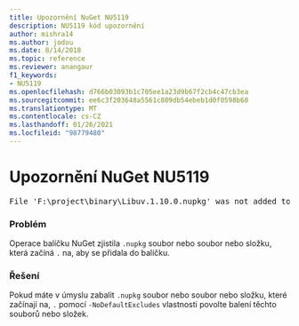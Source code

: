 ```yaml
---
title: Upozornění NuGet NU5119
description: NU5119 kód upozornění
author: mishra14
ms.author: jodou
ms.date: 8/14/2018
ms.topic: reference
ms.reviewer: anangaur
f1_keywords:
- NU5119
ms.openlocfilehash: d766b03093b1c705ee1a23d9b67f2cb4c47cb3ea
ms.sourcegitcommit: ee6c3f203648a5561c809db54ebeb1d0f0598b68
ms.translationtype: MT
ms.contentlocale: cs-CZ
ms.lasthandoff: 01/26/2021
ms.locfileid: "98779480"
---
```

# <a name="nuget-warning-nu5119"></a>Upozornění NuGet NU5119
<pre>File 'F:\project\binary\Libuv.1.10.0.nupkg' was not added to the package. Files and folders starting with '.' or ending with '.nupkg' are excluded by default. To include this file, use -NoDefaultExcludes from the commandline</pre>

### <a name="issue"></a>Problém

Operace balíčku NuGet zjistila `.nupkg` soubor nebo soubor nebo složku, která začíná `.` na, aby se přidala do balíčku.


### <a name="solution"></a>Řešení

Pokud máte v úmyslu zabalit `.nupkg` soubor nebo soubor nebo složku, které začínají na, `.` pomocí `-NoDefaultExcludes` vlastnosti povolte balení těchto souborů nebo složek.

